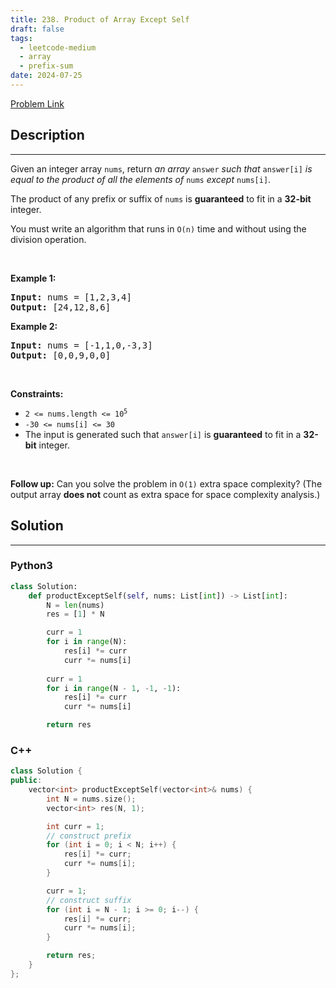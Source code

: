 ```yaml
---
title: 238. Product of Array Except Self
draft: false
tags: 
  - leetcode-medium
  - array
  - prefix-sum
date: 2024-07-25
---
```


[Problem Link](https://leetcode.com/problems/product-of-array-except-self/)

## Description

---
<p>Given an integer array <code>nums</code>, return <em>an array</em> <code>answer</code> <em>such that</em> <code>answer[i]</code> <em>is equal to the product of all the elements of</em> <code>nums</code> <em>except</em> <code>nums[i]</code>.</p>

<p>The product of any prefix or suffix of <code>nums</code> is <strong>guaranteed</strong> to fit in a <strong>32-bit</strong> integer.</p>

<p>You must write an algorithm that runs in&nbsp;<code>O(n)</code>&nbsp;time and without using the division operation.</p>

<p>&nbsp;</p>
<p><strong class="example">Example 1:</strong></p>
<pre><strong>Input:</strong> nums = [1,2,3,4]
<strong>Output:</strong> [24,12,8,6]
</pre><p><strong class="example">Example 2:</strong></p>
<pre><strong>Input:</strong> nums = [-1,1,0,-3,3]
<strong>Output:</strong> [0,0,9,0,0]
</pre>
<p>&nbsp;</p>
<p><strong>Constraints:</strong></p>

<ul>
	<li><code>2 &lt;= nums.length &lt;= 10<sup>5</sup></code></li>
	<li><code>-30 &lt;= nums[i] &lt;= 30</code></li>
	<li>The input is generated such that <code>answer[i]</code> is <strong>guaranteed</strong> to fit in a <strong>32-bit</strong> integer.</li>
</ul>

<p>&nbsp;</p>
<p><strong>Follow up:</strong>&nbsp;Can you solve the problem in <code>O(1)</code>&nbsp;extra&nbsp;space complexity? (The output array <strong>does not</strong> count as extra space for space complexity analysis.)</p>


## Solution

---
### Python3
``` py title='product-of-array-except-self'
class Solution:
    def productExceptSelf(self, nums: List[int]) -> List[int]:
        N = len(nums)
        res = [1] * N

        curr = 1
        for i in range(N):
            res[i] *= curr
            curr *= nums[i]
        
        curr = 1
        for i in range(N - 1, -1, -1):
            res[i] *= curr
            curr *= nums[i]

        return res
```
### C++
``` cpp title='product-of-array-except-self'
class Solution {
public:
    vector<int> productExceptSelf(vector<int>& nums) {
        int N = nums.size();
        vector<int> res(N, 1);

        int curr = 1;
        // construct prefix
        for (int i = 0; i < N; i++) {
            res[i] *= curr;
            curr *= nums[i];
        }

        curr = 1;
        // construct suffix
        for (int i = N - 1; i >= 0; i--) {
            res[i] *= curr;
            curr *= nums[i];
        }

        return res;
    }
};
```

